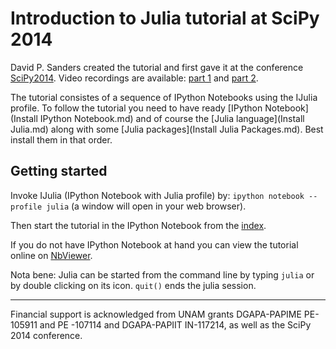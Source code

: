 # Introduction to Julia tutorial at SciPy 2014

David P. Sanders created the tutorial and first gave it at the conference
[SciPy2014](https://conference.scipy.org/scipy2014/). Video recordings are 
available: [part 1](http://www.youtube.com/watch?v=vWkgEddb4-A) and 
[part 2](http://www.youtube.com/watch?v=I3JH5Bg46yU).

The tutorial consistes of a sequence of IPython Notebooks using the IJulia profile. 
To follow the tutorial you need to have ready [IPython Notebook](Install IPython Notebook.md)
and of course the [Julia language](Install Julia.md) along with some 
[Julia packages](Install Julia Packages.md). Best install them in that order.


## Getting started 
Invoke IJulia (IPython Notebook with Julia profile) by: `ipython notebook --profile julia` 
(a window will open in your web browser).

Then start the tutorial in the IPython Notebook from the [index](Index.ipynb). 

If you do not have IPython Notebook at hand you can view the tutorial online on
[NbViewer](http://nbviewer.ipython.org/github/dpsanders/scipy_2014_julia/blob/master/Index.ipynb).

Nota bene: Julia can be started from the command line by typing `julia` or by double clicking
on its icon. `quit()` ends the julia session.  

---
Financial support is acknowledged from UNAM grants DGAPA-PAPIME PE-105911 and PE
-107114 and DGAPA-PAPIIT IN-117214, as well as the SciPy 2014 conference.




